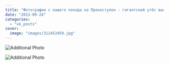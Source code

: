 ```yaml
---
title: "Фотографии с нашего похода на Прекестулен - гигантский утёс высотой 604 м над Люсе-фьордом, Норвегия"
date: "2013-09-24"
categories: 
  - "vk_posts"
cover:
  image: "images/311453459.jpg"
---
```


![Additional Photo](https://vodpop.ru/wp-content/uploads/2023/07/311490894.jpg)

![Additional Photo](https://vodpop.ru/wp-content/uploads/2023/07/311453460-2.jpg)
